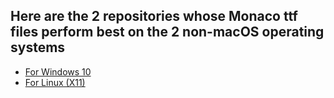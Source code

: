 ## Here are the 2 repositories whose Monaco ttf files perform best on the 2 non-macOS operating systems

- [For Windows 10](https://github.com/todylu/monaco.ttf)
- [For Linux (X11)](https://github.com/probil/Monaco-IDE-font)
